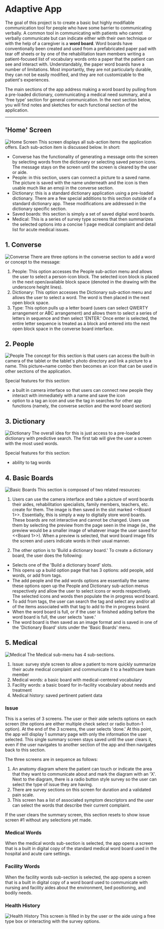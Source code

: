 # Adaptive App

The goal of this project is to create a basic but highly modifiable communication tool for people who have some barrier to communicating verbally. 
A common tool in communicating with patients who cannot verbally communicate but can indicate either with their own technique or with the help of a caregiver is a **word board**. Word boards have conventionally been created and used from a prefabricated paper pad with tear off sheets or by one of the rehabilitation team members writing a patient-focused list of vocabulary words onto a paper that the patient can see and interact with. Understandably, the paper word boards have a number of limitations. Most importantly, they are not particularly durable, they can not be easily modified, and they are not customizable to the patient's experiences.

The main sections of the app address making a word board by pulling from a pre-loaded dictionary, communicating a medical need summary, and a 'free type' section for general communication. In the next section below, you will find notes and sketches for each functional section of the application.

---
## 'Home' Screen
![Home Screen](https://github/pickwickian/orange-banana/HomeScreen.png)
This screen displays all sub-action items the application offers. Each sub-action item is discussed below. In short:
- Converse has the functionality of generating a message onto the screen by selecting words from the dictionary or selecting saved person icons. The message stays on the screen until the screen is cleared by the user or aide. 
- People: in this section, users can connect a picture to a saved name. The picture is saved with the name underneath and the icon is then usable much like an emoji in the converse section.
- Dictionary: this is a standard dictionary application using a pre-loaded dictionary. There are a few special additions to this section outside of a standard dictionary app. These modifications are addressed in the dictionary specific section.
- Saved boards: this section is simply a set of saved digital word boards.
- Medical: This is a series of survey type screens that then summarizes the selected options into a concise 1 page medical complaint and detail list for acute medical issues.

## 1. Converse
![Converse](https://github/pickwickian/orange-banana/Converse.png)
There are three options in the converse section to add a word or concept to the message:
1. People: This option accesses the People sub-action menu and allows the user to select a person-icon block. The selected icon block is placed in the next open/available block space (denoted in the drawing with the underscore height lines).
1. Dictionary: This option accesses the Dictionary sub-action menu and allows the user to select a word. The word is then placed in the next open block space.
1. Type: This option pulls up a letter board (users can select QWERTY arrangement or ABC arrangement) and allows them to select a series of letters in sequence and then select 'ENTER.' Once enter is selected, the entire letter sequence is treated as a block and entered into the next open block space in the converse board interface.

## 2. People
![People](https://github/pickwickian/orange-banana/People.png)
The concept for this section is that users can access the built-in camera of the tablet or the tablet's photo directory and link a picture to a name. This picture+name combo then becomes an icon that can be used in other sections of the application.

Special features for this section:
- a built in camera interface so that users can connect new people they interact with immediately with a name and save the icon
- option to a tag an icon and use the tag in searches for other app functions (namely, the converse section and the word board section)

## 3. Dictionary
![Dictionary](https://github/pickwickian/orange-banana/Dictionary.png)
The overall idea for this is just access to a pre-loaded dictionary with predictive search. The first tab will give the user a screen with the most used words.

Special features for this section:
- ability to tag words

## 4. Basic Boards
![Basic Boards](https://github/pickwickian/orange-banana/BasicBoards.png)
This section is composed of two related resources:

1. Users can use the camera interface and take a picture of word boards their aides, rehabilitation specialists, family members, teachers, etc. create for them. The image is then saved in the slot marked <<Board 1>>. Essentially, this is simply a way to digitally store word boards. These boards are not interactive and cannot be changed. Users use them by selecting the preview from the page seen in the image (ie., the preview would be a smaller image of whatever image the user saved for <<Board 1>>). When a preview is selected, that word board image fills the screen and users indicate words in their usual manner.

2. The other option is to 'Build a dictionary board.' To create a dictionary board, the user does the following:
- Selects one of the 'Build a dictionary board' slots.
- This opens up a build option page that has 3 options: add people, add words, or add from tags.
- The add people and the add words options are essentially the same: these options open up the People and Dictionary sub-action menus respectively and allow the user to select icons or words respectively. The selected icons and words then populate the in progress word board.
- To add from tags, the user can search the tag and select any and/or all of the items associated with that tag to add to the in progress board.
- When the word board is full, or if the user is finished adding before the word board is full, the user selects 'save.'
- The word board is then saved as an image format and is saved in one of the 'Dictionary Board' slots under the 'Basic Boards' menu.

## 5. Medical
![Medical](https://github/pickwickian/orange-banana/Medical.png)
The Medical sub-menu has 4 sub-sections.
1. Issue: survey style screen to allow a patient to more quickly summarize their acute medical complaint and communicate it to a healthcare team member
1. Medical words: a basic board with medical-centered vocabulary
1. Facility words: a basic board for in-facility vocabulary about needs and treatment
1. Medical history: saved pertinent patient data

### Issue
This is a series of 3 screens. The user or their aide selects options on each screen (the options are either multiple check select or radio button-1 option). At the end of the 3 screens, the user selects 'done.' At this point, the app will display 1 summary page with only the information the user selected. This single summary screen stays saved until the user clears it, even if the user navigates to another section of the app and then navigates back to this section.

The three screens are in sequence as follows:
1. An anatomy diagram where the patient can touch or indicate the area that they want to communicate about and mark the diagram with an 'X'. Next to the diagram, there is a radio button style survey so the user can select the type of issue they are having.
2. There are survey sections on this screen for duration and a validated pain scale.
3. This screen has a list of associated symptom descriptors and the user can select the words that describe their current complaint.

If the user clears the summary screen, this section resets to show issue screen #1 without any selections yet made.

### Medical Words
When the medical words sub-section is selected, the app opens a screen that is a built in digital copy of the standard medical word board used in the hospital and acute care settings. 

### Facility Words
When the facility words sub-section is selected, the app opens a screen that is a built in digital copy of a word board used to communicate with nursing and facility aides about the environment, bed positioning, and bodily needs.

### Health History
![Health History](https://github/pickwickian/orange-banana/History.png)
This screen is filled in by the user or the aide using a free type box or interacting with the survey options.
